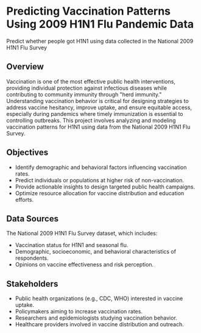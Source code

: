 # Predicting Vaccination Patterns Using 2009 H1N1 Flu Pandemic Data
Predict whether people got H1N1 using data collected in the National 2009 H1N1 Flu Survey

## Overview
Vaccination is one of the most effective public health interventions, providing individual protection against infectious diseases while contributing to community immunity through "herd immunity." Understanding vaccination behavior is critical for designing strategies to address vaccine hesitancy, improve uptake, and ensure equitable access, especially during pandemics where timely immunization is essential to controlling outbreaks. This project involves analyzing and modeling vaccination patterns for H1N1 using data from the National 2009 H1N1 Flu Survey. 


## Objectives
- Identify demographic and behavioral factors influencing vaccination rates.
- Predict individuals or populations at higher risk of non-vaccination.
- Provide actionable insights to design targeted public health campaigns.
- Optimize resource allocation for vaccine distribution and education efforts.

## Data Sources
The National 2009 H1N1 Flu Survey dataset, which includes:
- Vaccination status for H1N1 and seasonal flu.
- Demographic, socioeconomic, and behavioral characteristics of respondents.
- Opinions on vaccine effectiveness and risk perception.

## Stakeholders
- Public health organizations (e.g., CDC, WHO) interested in vaccine uptake.
- Policymakers aiming to increase vaccination rates.
- Researchers and epidemiologists studying vaccination behavior.
- Healthcare providers involved in vaccine distribution and outreach.
